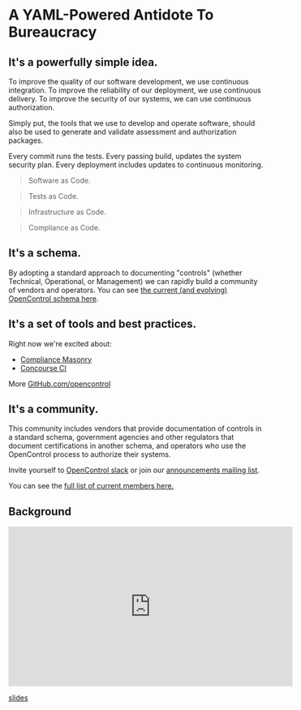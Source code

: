 ---
---

# A YAML-Powered Antidote To Bureaucracy

## It's a powerfully simple idea.

To improve the quality of our software development, we use continuous integration.
To improve the reliability of our deployment, we use continuous delivery.
To improve the security of our systems, we can use continuous authorization.

Simply put, the tools that we use to develop and operate software, should also be
used to generate and validate assessment and authorization packages.

Every commit runs the tests.
Every passing build, updates the system security plan.
Every deployment includes updates to continuous monitoring.

> Software as Code.

> Tests as Code.

> Infrastructure as Code.

> Compliance as Code.

## It's a schema.

By adopting a standard approach to documenting "controls" (whether Technical, Operational, or Management) we can rapidly build a community of vendors and operators. You can see [the current (and evolving) OpenControl schema here](https://github.com/opencontrol/schemas).

## It's a set of tools and best practices.

Right now we're excited about:

- [Compliance Masonry](https://github.com/opencontrol/compliance-masonry)
- [Concourse CI](https://concourse-ci.org/)

More [GitHub.com/opencontrol](https://github.com/opencontrol)

## It's a community.

This community includes vendors that provide documentation of controls in a standard
schema, government agencies and other regulators that document certifications in
another schema, and operators who use the OpenControl process to authorize their
systems.

Invite yourself to [OpenControl slack](https://join.slack.com/t/opencontrol/shared_invite/enQtNjM3NDY3NzQ3NjIwLTk2YTc0MmUwMjEyMmMxOTBhZTYwY2JhNDdiOTMwMDUzNjEyZGFlMGNjMDM3M2IyNjkyNzc0YmUxNGMzZWJhNWI) or join our [announcements mailing list](http://eepurl.com/cg0ZE1).

You can see the [full list of current members here.](members)

## Background

<iframe width="560" height="315" src="https://www.youtube.com/embed/hb3gonG2oFA" frameborder="0" allowfullscreen></iframe>

[slides](https://speakerdeck.com/joshuamckenty/all-things-open-opencontrol)

<script>(function(t,e,s,n){var o,c,i;t.SMCX=t.SMCX||[],e.getElementById(n)||(o=e.getElementsByTagName(s),c=o[o.length-1],i=e.createElement(s),i.type="text/javascript",i.async=!0,i.id=n,i.src=["https:"===location.protocol?"https://":"http://","widget.surveymonkey.com/collect/website/js/buKyZ9s1TiQ6L39239qqd0mw3OfgfulqJfjmQgmZIjJvxhyPW5RvtAS094QgBX_2Fb.js"].join(""),c.parentNode.insertBefore(i,c))})(window,document,"script","smcx-sdk");</script>
